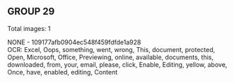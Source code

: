 ## GROUP 29
Total images: 1  

NONE - 109177afb0904ec548f459fdfde1a928  
OCR: Excel, Oops, something, went, wrong, This, document, protected, Open, Microsoft, Office, Previewing, online, available, documents, this, downloaded, from, your, email, please, click, Enable, Editing, yellow, above, Once, have, enabled, editing, Content  

